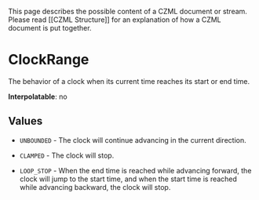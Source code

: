 This page describes the possible content of a CZML document or stream. Please read [[CZML Structure]] for an explanation of how a CZML document is put together.

# ClockRange

The behavior of a clock when its current time reaches its start or end time.

**Interpolatable**: no

## Values

* `UNBOUNDED` - The clock will continue advancing in the current direction.

* `CLAMPED` - The clock will stop.

* `LOOP_STOP` - When the end time is reached while advancing forward, the clock will jump to the start time, and when the start time is reached while advancing backward, the clock will stop.

